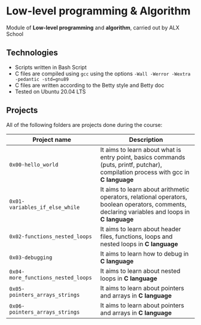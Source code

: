 # Low-level programming & Algorithm

Module of **Low-level programming** and **algorithm**, carried out by ALX School

## Technologies
* Scripts written in Bash Script
* C files are compiled using `gcc` using the options `-Wall -Werror -Wextra -pedantic -std=gnu89`
* C files are written according to the Betty style and Betty doc
* Tested on Ubuntu 20.04 LTS

## Projects
All of the following folders are projects done during the course:

| Project name | Description |
| ------------ | ----------- |
| `0x00-hello_world` | It aims to learn about what is entry point, basics commands (puts, printf, putchar), compilation process with gcc in **C language** |
| `0x01-variables_if_else_while` | It aims to learn about arithmetic operators, relational operators, boolean operators, comments, declaring variables and loops in **C language** |
| `0x02-functions_nested_loops` | It aims to learn about header files, functions, loops and nested loops in **C language** |
| `0x03-debugging` | It aims to learn how to debug in **C language** |
| `0x04-more_functions_nested_loops` | It aims to learn about nested loops in **C language** |
| `0x05-pointers_arrays_strings` | It aims to learn about pointers and arrays in **C language** |
| `0x06-pointers_arrays_strings` | It aims to learn about pointers and arrays in **C language** |

